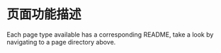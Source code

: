 # 页面功能描述

Each page type available has a corresponding README, take a look by navigating to a page directory above.
